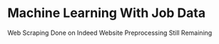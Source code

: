 # Machine Learning With Job Data

Web Scraping Done on Indeed Website
Preprocessing Still Remaining
